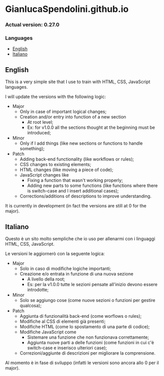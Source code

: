 # GianlucaSpendolini.github.io

### Actual version: 0.27.0

### Languages
- [English](#english)
- [Italiano](#italiano)


## English

This is a very simple site that I use to train with HTML, CSS, JavaScript languages.

I will update the versions with the following logic:
- Major
    - Only in case of important logical changes;
    - Creation and/or entry into function of a new section
        - At root level;
        - Ex: for v1.0.0 all the sections thought at the beginning must be introduced;
- Minor
    - Only if I add things (like new sections or functions to handle something);
- Patch
    - Adding back-end functionality (like workflows or rules);
    - CSS changes to existing elements;
    - HTML changes (like moving a piece of code);
    - JavaScript changes like
      - Fixing a function that wasn't working properly;
      - Adding new parts to some functions (like functions where there is switch-case and I insert additional cases);
    - Corrections/additions of descriptions to improve understanding.

It is currently in development (in fact the versions are still at 0 for the major).


## Italiano

Questo è un sito molto sempliche che io uso per allenarmi con i linguaggi HTML, CSS, JavaScript.

Le versioni le aggiornerò con la seguente logica:
- Major
    - Solo in caso di modifiche logiche importanti;
    - Creazione e/o entrata in funzione di una nuova sezione
        - A livello della root;
        - Es: per la v1.0.0 tutte le sezioni pensate all'inizio devono essere introdotte;
- Minor
    - Solo se aggiungo cose (come nuove sezioni o funzioni per gestire qualcosa);
- Patch
    - Aggiunta di funzionalità back-end (come worflows o rules);
    - Modifiche al CSS di elementi già presenti;
    - Modifiche HTML (come lo spostamento di una parte di codice);
    - Modifiche JavaScript come
      - Sistemare una funzione che non funzionava correttamente;
      - Aggiunta nuove parti a delle funzioni (come funzioni in cui c'è switch-case e inserisco ulteriori case);
    - Correzioni/aggiunte di descrizioni per migliorare la comprensione.

Al momento è in fase di sviluppo (infatti le versioni sono ancora allo 0 per il major).
